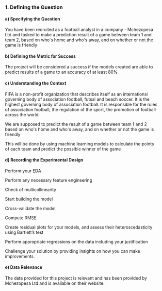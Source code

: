 ### 1. Defining the Question

#### a) Specifying the Question
You have been recruited as a football analyst in a company - Mchezopesa Ltd and tasked to make a prediction result of a game between team 1 and team 2, based on who's home and who's away, and on whether or not the game is friendly

#### b) Defining the Metric for Success
The project will be considered a success if the models created are able to predict results of a game to an accuracy of at least 80%

#### c) Understanding the Context
FIFA is a non-profit organization that describes itself as an international governing body of association football, futsal and beach soccer. It is the highest governing body of association football. It is responsible for the rules of association football, the regulation of the sport, the promotion of football across the world.

We are supposed to predict the result of a game between team 1 and 2 based on who's home and who's away, and on whether or not the game is friendly

This will be done by using machine learning models to calculate the points of each team and predict the possible winner of the game

#### d) Recording the Experimental Design
Perform your EDA

Perform any necessary feature engineering

Check of multicollinearity

Start building the model

Cross-validate the model

Compute RMSE

Create residual plots for your models, and assess their heteroscedasticity using Bartlett’s test

Perform appropriate regressions on the data including your justification

Challenge your solution by providing insights on how you can make improvements.

#### e) Data Relevance
The data provided for this project is relevant and has been provided by Mchezopesa Ltd and is available on their website.
